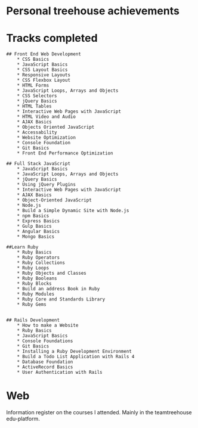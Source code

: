 
# Personal treehouse achievements 
# Tracks completed 


	## Front End Web Development 
		* CSS Basics 
		* JavaScript Basics
		* CSS Layout Basics 
		* Responsive Layouts
		* CSS Flexbox Layout 
		* HTML Forms 
		* JavaScript Loops, Arrays and Objects 
		* CSS Selectors 
		* jQuery Basics 
		* HTML Tables 
		* Interactive Web Pages with JavaScript 
		* HTML Video and Audio 
		* AJAX Basics 
		* Objects Oriented JavaScript 
		* Accessability 
		* Website Optimization 
		* Console Foundation 
		* Git Basics 
		* Front End Performance Optimization 

	## Full Stack JavaScript
		* JavaScript Basics 
		* JavaScript Loops, Arrays and Objects 
		* jQuery Basics 
		* Using jQuery Plugins 
		* Interactive Web Pages with JavaScript 
		* AJAX Basics 
		* Object-Oriented JavaScript
		* Node.js
		* Build a Simple Dynamic Site with Node.js
		* npm Basics 
		* Express Basics 
		* Gulp Basics 
		* Angular Basics 
		* Mongo Basics 

	##Learn Ruby 
		* Ruby Basics 
		* Ruby Operators 
		* Ruby Collections 
		* Ruby Loops 
		* Ruby Objects and Classes 
		* Ruby Booleans 
		* Ruby Blocks 
		* Build an address Book in Ruby 
		* Ruby Modules 
		* Ruby Core and Standards Library 
		* Ruby Gems 


	## Rails Development 
		* How to make a Website 
		* Ruby Basics 
		* JavaScript Basics 
		* Console Foundations 
		* Git Basics 
		* Installing a Ruby Development Environment 
		* Build a Todo List Application with Rails 4 
		* Database Foundation 
		* ActiveRecord Basics
		* User Authentication with Rails 
	
	

# Web

Information register on the courses I attended. Mainly in the teamtreehouse edu-platform. 

